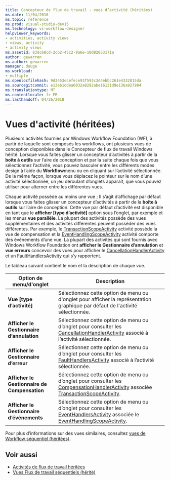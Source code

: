 ```yaml
---
title: Concepteur de flux de travail - vues d’activité (héritées)
ms.date: 11/04/2016
ms.topic: reference
ms.prod: visual-studio-dev15
ms.technology: vs-workflow-designer
helpviewer_keywords:
- activities, activity views
- views, activity
- activity views
ms.assetid: 83dc68cd-2cb2-45c2-9a6e-10d82053171a
author: gewarren
ms.author: gewarren
manager: douge
ms.workload:
- multiple
ms.openlocfilehash: 9d3453ecefece93f593c3d4ebbc261e4332815da
ms.sourcegitcommit: e13e61ddea6032a8282abe16131d9e136a927984
ms.translationtype: MT
ms.contentlocale: fr-FR
ms.lasthandoff: 04/26/2018
---
```

# <a name="activity-views-legacy"></a>Vues d'activité (héritées)

Plusieurs activités fournies par Windows Workflow Foundation (WF), à partir de laquelle sont composés les workflows, ont plusieurs vues de conception disponibles dans le Concepteur de flux de travail Windows hérité. Lorsque vous faites glisser un concepteur d’activités à partir de la **boîte à outils** sur l’aire de conception et par la suite chaque fois que vous sélectionnez l’activité, vous pouvez basculer entre les différents modes design à l’aide du **Workflow**menu ou en cliquant sur l’activité sélectionnée. De la même façon, lorsque vous déplacez le pointeur sur le nom d’une activité sélectionnée, un jeu déroulant d’onglets apparaît, que vous pouvez utiliser pour alterner entre les différentes vues.

Chaque activité possède au moins une vue ; Il s’agit d’affichage par défaut lorsque vous faites glisser un concepteur d’activités à partir de la **boîte à outils** sur l’aire de conception. Cette vue par défaut d’activité est disponible en tant que le **afficher [type d’activité]** option sous l’onglet, par exemple et les menus **vue parallèle**. La plupart des activités possède des vues supplémentaires et des activités différentes peuvent posséder des vues différentes. Par exemple, le [TransactionScopeActivity](http://go.microsoft.com/fwlink?LinkID=65093) activité possède la vue de compensation et la [EventHandlingScopeActivity](http://go.microsoft.com/fwlink?LinkID=65030) activité comporte des événements d’une vue. La plupart des activités qui sont fournis avec Windows Workflow Foundation ont **afficher le Gestionnaire d’annulation** et **vue erreurs** concevoir des vues pour afficher le [CancellationHandlerActivity](http://go.microsoft.com/fwlink?LinkID=65050) et un [FaultHandlersActivity](http://go.microsoft.com/fwlink?LinkID=65055) qui s’y rapportent.

Le tableau suivant contient le nom et la description de chaque vue.

|Option de menu/d'onglet|Description|
|----------------------|-----------------|
|**Vue [type d’activité]**|Sélectionnez cette option de menu ou d'onglet pour afficher la représentation graphique par défaut de l'activité sélectionnée.|
|**Afficher le Gestionnaire d’annulation**|Sélectionnez cette option de menu ou d’onglet pour consulter les [CancellationHandlerActivity](http://go.microsoft.com/fwlink?LinkID=65050) associé à l’activité sélectionnée.|
|**Afficher le Gestionnaire d’erreur**|Sélectionnez cette option de menu ou d’onglet pour consulter les [FaultHandlersActivity](http://go.microsoft.com/fwlink?LinkID=65055) associé à l’activité sélectionnée.|
|**Afficher le Gestionnaire de Compensation**|Sélectionnez cette option de menu ou d’onglet pour consulter les [CompensationHandlerActivity](http://go.microsoft.com/fwlink?LinkID=65053) associée [TransactionScopeActivity](http://go.microsoft.com/fwlink?LinkID=65093).|
|**Afficher le Gestionnaire d’événements**|Sélectionnez cette option de menu ou d’onglet pour consulter les [EventHandlersActivity](http://go.microsoft.com/fwlink?LinkID=65018) associée le [EventHandlingScopeActivity](http://go.microsoft.com/fwlink?LinkID=65030).|

Pour plus d’informations sur des vues similaires, consultez [vues de Workflow séquentiel (héritées)](../workflow-designer/sequential-workflow-views-legacy.md).

## <a name="see-also"></a>Voir aussi

- [Activités de flux de travail héritées](../workflow-designer/legacy-workflow-activities.md)
- [Vues Flux de travail séquentiels (hérité)](../workflow-designer/sequential-workflow-views-legacy.md)